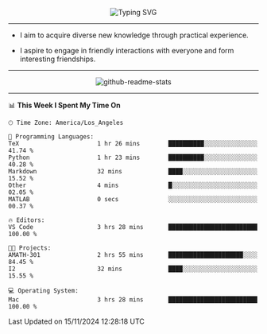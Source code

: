 <p align="center">
  <img src="https://readme-typing-svg.demolab.com?font=Fira+Code&weight=500&size=32&duration=2500&pause=1600&center=true&vCenter=true&random=false&width=1024&height=64&lines=Hi+there+%F0%9F%91%8B;I'm+delighted+you+could+make+it+here+%F0%9F%8E%89;I'm+Harry%2C+a+college+student+still+finding+my+way" alt="Typing SVG" />
</p>


---


- I aim to acquire diverse new knowledge through practical experience.

- I aspire to engage in friendly interactions with everyone and form interesting friendships.


---


<p align="center">
  <img src="https://github-readme-stats.vercel.app/api?username=Harry-Jing&show_icons=true" alt="github-readme-stats"/>
</p>


---

<!--START_SECTION:waka-->
📊 **This Week I Spent My Time On** 

```text
🕑︎ Time Zone: America/Los_Angeles

💬 Programming Languages: 
TeX                      1 hr 26 mins        ██████████░░░░░░░░░░░░░░░   41.74 % 
Python                   1 hr 23 mins        ██████████░░░░░░░░░░░░░░░   40.28 % 
Markdown                 32 mins             ████░░░░░░░░░░░░░░░░░░░░░   15.52 % 
Other                    4 mins              █░░░░░░░░░░░░░░░░░░░░░░░░   02.05 % 
MATLAB                   0 secs              ░░░░░░░░░░░░░░░░░░░░░░░░░   00.37 % 

🔥 Editors: 
VS Code                  3 hrs 28 mins       █████████████████████████   100.00 % 

🐱‍💻 Projects: 
AMATH-301                2 hrs 55 mins       █████████████████████░░░░   84.45 % 
I2                       32 mins             ████░░░░░░░░░░░░░░░░░░░░░   15.55 % 

💻 Operating System: 
Mac                      3 hrs 28 mins       █████████████████████████   100.00 % 
```


 Last Updated on 15/11/2024 12:28:18 UTC
<!--END_SECTION:waka-->
